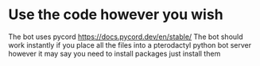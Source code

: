 # Use the code however you wish

The bot uses pycord https://docs.pycord.dev/en/stable/
The bot should work instantly if you place all the files into a pterodactyl python bot server however it may say you need to install packages just install them 
